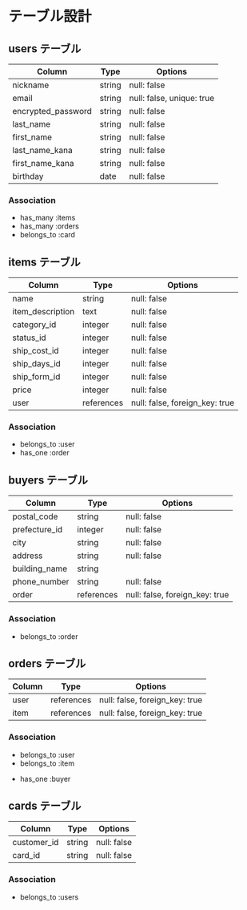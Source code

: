 # テーブル設計

## users テーブル

| Column             | Type   | Options     |
| ------------------ | ------ | ----------- |
| nickname           | string | null: false |
| email              | string | null: false, unique: true |
| encrypted_password | string | null: false |
| last_name          | string | null: false |
| first_name         | string | null: false |
| last_name_kana     | string | null: false |
| first_name_kana    | string | null: false |
| birthday           | date   | null: false |
<!-- encrypted_passwordというカラムを記載したが、これはユーザー登録時などに入力するパスワードの意味 -->

### Association

- has_many :items
- has_many :orders
- belongs_to :card

## items テーブル

| Column | Type    | Options     |
| ------ | ------- | ----------- |
| name             | string     | null: false |
| item_description | text       | null: false |
| category_id      | integer    | null: false |
| status_id        | integer    | null: false |
| ship_cost_id     | integer    | null: false |
| ship_days_id     | integer    | null: false |
| ship_form_id     | integer    | null: false |
| price            | integer    | null: false |
| user             | references | null: false, foreign_key: true |

### Association

- belongs_to :user
- has_one :order
<!-- 商品テーブルは必ずしも購入履歴と紐付いている必要がないため。 -->

## buyers テーブル

| Column        | Type   | Options     |
| --------------| ------ | ----------- |
| postal_code   | string | null: false |
| prefecture_id | integer| null: false |
| city          | string | null: false |
| address       | string | null: false |
| building_name | string |
| phone_number  | string | null: false |
| order         | references | null: false, foreign_key: true |

### Association

- belongs_to :order

## orders テーブル

| Column     | Type       | Options     |
| ---------- | ---------- | ------------|
| user       | references | null: false, foreign_key: true |
| item       | references | null: false, foreign_key: true |

### Association

- belongs_to :user
- belongs_to :item
<!-- 今回ほ実装では一回の買い物で1人が1つのitemしか購入できない為 -->
- has_one :buyer
<!-- orderが親、buyerが子の関係 -->

## cards テーブル

| Column        | Type       | Options     |
| ------------- | ---------- | ------------|
| customer_id   | string     | null: false |
| card_id       | string     | null: false |

### Association

- belongs_to :users